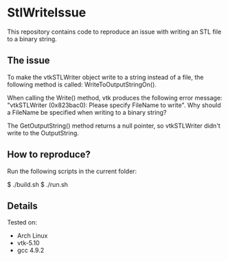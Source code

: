 # StlWriteIssue
This repository contains code to reproduce an issue with writing an STL file to a binary string.


## The issue
To make the vtkSTLWriter object write to a string instead of a file, the following method is called: 
WriteToOutputStringOn().

When calling the Write() method, vtk produces the following error message: "vtkSTLWriter (0x823bac0): Please specify 
FileName to write".
Why should a FileName be specified when writing to a binary string?

The GetOutputString() method returns a null pointer, so vtkSTLWriter didn't write to the OutputString.


## How to reproduce?
Run the following scripts in the current folder:

$ ./build.sh
$ ./run.sh


## Details
Tested on:

- Arch Linux
- vtk-5.10
- gcc 4.9.2

